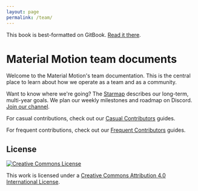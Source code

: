 ```yaml
---
layout: page
permalink: /team/
---
```


<p class="github-only">This book is best-formatted on GitBook. <a href="https://material-motion.gitbooks.io/material-motion-team/content/">Read it there</a>.</p>

# Material Motion team documents

Welcome to the Material Motion's team documentation. This is the central place to learn about how we operate as a team and as a community.

Want to know where we're going? The [Starmap](https://material-motion.gitbooks.io/material-motion-starmap/content/) describes our long-term, multi-year goals. We plan our weekly milestones and roadmap on Discord. [Join our channel](https://discord.gg/ZJyGXza).

For casual contributions, check out our [Casual Contributors](essentials/casual_contributors) guides.

For frequent contributions, check out our [Frequent Contributors](essentials/frequent_contributors) guides.

## License

[![Creative Commons License](https://i.creativecommons.org/l/by/4.0/88x31.png)](http://creativecommons.org/licenses/by/4.0/)

This work is licensed under a [Creative Commons Attribution 4.0 International License](http://creativecommons.org/licenses/by/4.0/).

